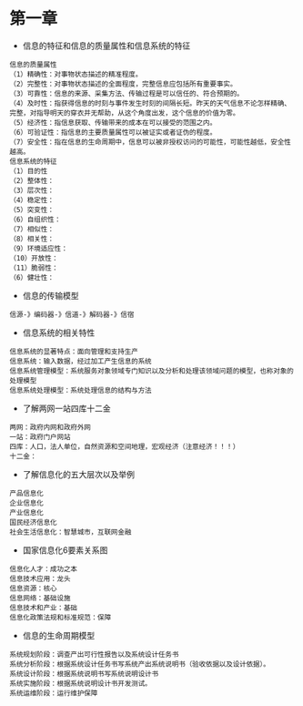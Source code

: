 # 第一章
* 信息的特征和信息的质量属性和信息系统的特征
```
信息的质量属性
（1）精确性：对事物状态描述的精准程度。
（2）完整性：对事物状态描述的全面程度，完整信息应包括所有重要事实。
（3）可靠性：信息的来源、采集方法、传输过程是可以信任的、符合预期的。
（4）及时性：指获得信息的时刻与事件发生时刻的间隔长短。昨天的天气信息不论怎样精确、完整，对指导明天的穿衣并无帮助，从这个角度出发，这个信息的价值为零。
（5）经济性：指信息获取、传输带来的成本在可以接受的范围之内。
（6）可验证性：指信息的主要质量属性可以被证实或者证伪的程度。
（7）安全性：指在信息的生命周期中，信息可以被非授权访问的可能性，可能性越低，安全性越高。
信息系统的特征
（1）目的性
（2）整体性：
（3）层次性：
（4）稳定性：
（5）突变性：
（6）自组织性：
（7）相似性：
（8）相关性：
（9）环境适应性：
（10）开放性：
（11）脆弱性：
（6）健壮性：
```
* 信息的传输模型
```
信源-》编码器-》信道-》解码器-》信宿 
```
* 信息系统的相关特性
```
信息系统的显著特点：面向管理和支持生产
信息系统：输入数据，经过加工产生信息的系统
信息系统管理模型：系统服务对象领域专门知识以及分析和处理该领域问题的模型，也称对象的处理模型
信息系统处理模型：系统处理信息的结构与方法
```
* 了解两网一站四库十二金
```
两网：政府内网和政府外网
一站：政府门户网站
四库：人口，法人单位，自然资源和空间地理，宏观经济（注意经济！！！）
十二金：
```

* 了解信息化的五大层次以及举例
```
产品信息化
企业信息化
产业信息化
国民经济信息化
社会生活信息化：智慧城市，互联网金融
```
 * 国家信息化6要素关系图
```
信息化人才：成功之本
信息技术应用：龙头
信息资源：核心
信息网络：基础设施
信息技术和产业：基础
信息化政策法规和标准规范：保障
```
* 信息的生命周期模型
```
系统规划阶段：调查产出可行性报告以及系统设计任务书
系统分析阶段：根据系统设计任务书写系统产出系统说明书（验收依据以及设计依据）。
系统设计阶段：根据系统说明书写系统说明设计书
系统实施阶段：根据系统说明设计书开发测试。
系统运维阶段：运行维护保障
```